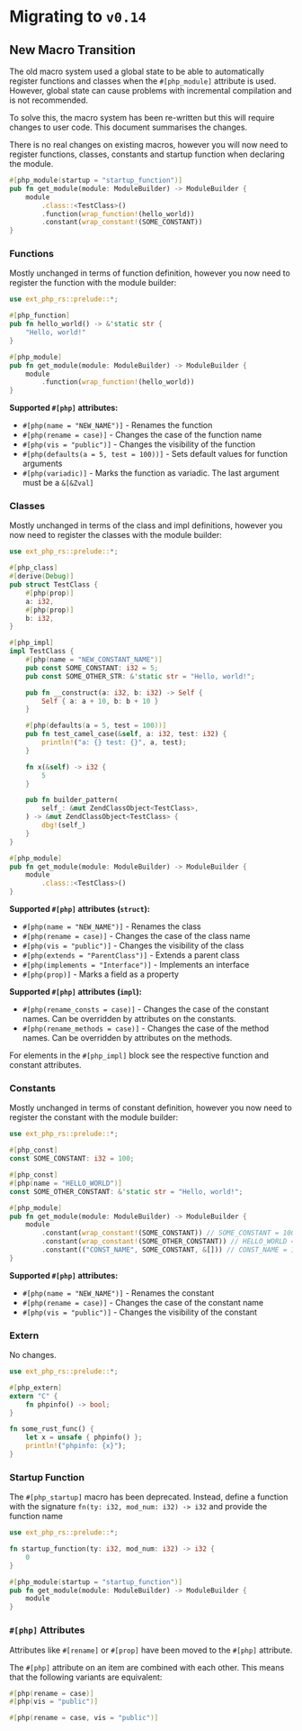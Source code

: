 # Migrating to `v0.14`

## New Macro Transition

The old macro system used a global state to be able to automatically register
functions and classes when the `#[php_module]` attribute is used. However,
global state can cause problems with incremental compilation and is not
recommended.

To solve this, the macro system has been re-written but this will require
changes to user code. This document summarises the changes.

There is no real changes on existing macros, however you will now need to
register functions, classes, constants and startup function when declaring
the module.

```rs
#[php_module(startup = "startup_function")]
pub fn get_module(module: ModuleBuilder) -> ModuleBuilder {
    module
        .class::<TestClass>()
        .function(wrap_function!(hello_world))
        .constant(wrap_constant!(SOME_CONSTANT))
}
```

### Functions

Mostly unchanged in terms of function definition, however you now need to
register the function with the module builder:

```rs
use ext_php_rs::prelude::*;

#[php_function]
pub fn hello_world() -> &'static str {
    "Hello, world!"
}

#[php_module]
pub fn get_module(module: ModuleBuilder) -> ModuleBuilder {
    module
        .function(wrap_function!(hello_world))
}
```

**Supported `#[php]` attributes:**
- `#[php(name = "NEW_NAME")]` - Renames the function
- `#[php(rename = case)]` - Changes the case of the function name
- `#[php(vis = "public")]` - Changes the visibility of the function
- `#[php(defaults(a = 5, test = 100))]` - Sets default values for function arguments
- `#[php(variadic)]` - Marks the function as variadic. The last argument must be a `&[&Zval]`

### Classes

Mostly unchanged in terms of the class and impl definitions, however you now
need to register the classes with the module builder:

```rs
use ext_php_rs::prelude::*;

#[php_class]
#[derive(Debug)]
pub struct TestClass {
    #[php(prop)]
    a: i32,
    #[php(prop)]
    b: i32,
}

#[php_impl]
impl TestClass {
    #[php(name = "NEW_CONSTANT_NAME")]
    pub const SOME_CONSTANT: i32 = 5;
    pub const SOME_OTHER_STR: &'static str = "Hello, world!";

    pub fn __construct(a: i32, b: i32) -> Self {
        Self { a: a + 10, b: b + 10 }
    }

    #[php(defaults(a = 5, test = 100))]
    pub fn test_camel_case(&self, a: i32, test: i32) {
        println!("a: {} test: {}", a, test);
    }

    fn x(&self) -> i32 {
        5
    }

    pub fn builder_pattern(
        self_: &mut ZendClassObject<TestClass>,
    ) -> &mut ZendClassObject<TestClass> {
        dbg!(self_)
    }
}

#[php_module]
pub fn get_module(module: ModuleBuilder) -> ModuleBuilder {
    module
        .class::<TestClass>()
}
```

**Supported `#[php]` attributes (`struct`):**
- `#[php(name = "NEW_NAME")]` - Renames the class
- `#[php(rename = case)]` - Changes the case of the class name
- `#[php(vis = "public")]` - Changes the visibility of the class
- `#[php(extends = "ParentClass")]` - Extends a parent class
- `#[php(implements = "Interface")]` - Implements an interface
- `#[php(prop)]` - Marks a field as a property

**Supported `#[php]` attributes (`impl`):**
- `#[php(rename_consts = case)]` - Changes the case of the constant names. Can be overridden by attributes on the constants.
- `#[php(rename_methods = case)]` - Changes the case of the method names. Can be overridden by attributes on the methods.

For elements in the `#[php_impl]` block see the respective function and constant attributes.

### Constants

Mostly unchanged in terms of constant definition, however you now need to
register the constant with the module builder:

```rs
use ext_php_rs::prelude::*;

#[php_const]
const SOME_CONSTANT: i32 = 100;

#[php_const]
#[php(name = "HELLO_WORLD")]
const SOME_OTHER_CONSTANT: &'static str = "Hello, world!";

#[php_module]
pub fn get_module(module: ModuleBuilder) -> ModuleBuilder {
    module
        .constant(wrap_constant!(SOME_CONSTANT)) // SOME_CONSTANT = 100
        .constant(wrap_constant!(SOME_OTHER_CONSTANT)) // HELLO_WORLD = "Hello, world!"
        .constant(("CONST_NAME", SOME_CONSTANT, &[])) // CONST_NAME = 100
}
```

**Supported `#[php]` attributes:**
- `#[php(name = "NEW_NAME")]` - Renames the constant
- `#[php(rename = case)]` - Changes the case of the constant name
- `#[php(vis = "public")]` - Changes the visibility of the constant

### Extern

No changes.

```rs
use ext_php_rs::prelude::*;

#[php_extern]
extern "C" {
    fn phpinfo() -> bool;
}

fn some_rust_func() {
    let x = unsafe { phpinfo() };
    println!("phpinfo: {x}");
}
```

### Startup Function

The `#[php_startup]` macro has been deprecated. Instead, define a function with
the signature `fn(ty: i32, mod_num: i32) -> i32` and provide the function name

```rs
use ext_php_rs::prelude::*;

fn startup_function(ty: i32, mod_num: i32) -> i32 {
    0
}

#[php_module(startup = "startup_function")]
pub fn get_module(module: ModuleBuilder) -> ModuleBuilder {
    module
}
```

### `#[php]` Attributes

Attributes like `#[rename]` or `#[prop]` have been moved to the `#[php]` attribute.

The `#[php]` attribute on an item are combined with each other. This means that
the following variants are equivalent:
```rs
#[php(rename = case)]
#[php(vis = "public")]
```

```rs
#[php(rename = case, vis = "public")]
```
